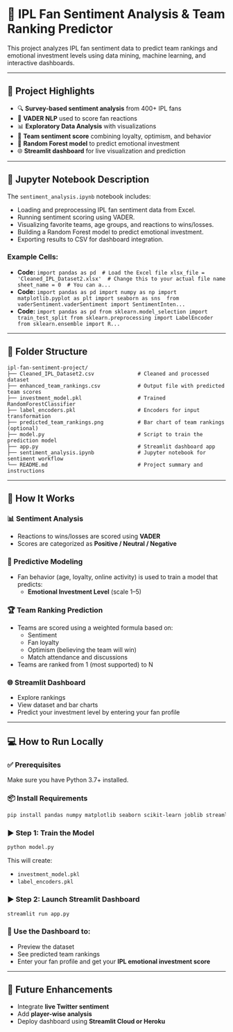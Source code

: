 # 🏏 IPL Fan Sentiment Analysis & Team Ranking Predictor

This project analyzes IPL fan sentiment data to predict team rankings and emotional investment levels using data mining, machine learning, and interactive dashboards.

---

## 📌 Project Highlights

- 🔍 **Survey-based sentiment analysis** from 400+ IPL fans  
- 🧠 **VADER NLP** used to score fan reactions  
- 📊 **Exploratory Data Analysis** with visualizations  
- 🌟 **Team sentiment score** combining loyalty, optimism, and behavior  
- 🤖 **Random Forest model** to predict emotional investment  
- 🌐 **Streamlit dashboard** for live visualization and prediction  

---

## 📓 Jupyter Notebook Description

The `sentiment_analysis.ipynb` notebook includes:
- Loading and preprocessing IPL fan sentiment data from Excel.
- Running sentiment scoring using VADER.
- Visualizing favorite teams, age groups, and reactions to wins/losses.
- Building a Random Forest model to predict emotional investment.
- Exporting results to CSV for dashboard integration.

### Example Cells:
- **Code:** `import pandas as pd  # Load the Excel file xlsx_file = 'Cleaned_IPL_Dataset2.xlsx'  # Change this to your actual file name sheet_name = 0  # You can a...`
- **Code:** `import pandas as pd import numpy as np import matplotlib.pyplot as plt import seaborn as sns  from vaderSentiment.vaderSentiment import SentimentInten...`
- **Code:** `import pandas as pd from sklearn.model_selection import train_test_split from sklearn.preprocessing import LabelEncoder from sklearn.ensemble import R...`

---

## 📁 Folder Structure

```
ipl-fan-sentiment-project/
├── Cleaned_IPL_Dataset2.csv              # Cleaned and processed dataset
├── enhanced_team_rankings.csv            # Output file with predicted team scores
├── investment_model.pkl                  # Trained RandomForestClassifier
├── label_encoders.pkl                    # Encoders for input transformation
├── predicted_team_rankings.png           # Bar chart of team rankings (optional)
├── model.py                              # Script to train the prediction model
├── app.py                                # Streamlit dashboard app
├── sentiment_analysis.ipynb              # Jupyter notebook for sentiment workflow
└── README.md                             # Project summary and instructions
```

---

## 🔧 How It Works

### 📊 Sentiment Analysis
- Reactions to wins/losses are scored using **VADER**
- Scores are categorized as **Positive / Neutral / Negative**

### 🧠 Predictive Modeling
- Fan behavior (age, loyalty, online activity) is used to train a model that predicts:
  - **Emotional Investment Level** (scale 1–5)

### 🏆 Team Ranking Prediction
- Teams are scored using a weighted formula based on:
  - Sentiment
  - Fan loyalty
  - Optimism (believing the team will win)
  - Match attendance and discussions
- Teams are ranked from 1 (most supported) to N

### 🌐 Streamlit Dashboard
- Explore rankings
- View dataset and bar charts
- Predict your investment level by entering your fan profile

---

## 💻 How to Run Locally

### ✅ Prerequisites
Make sure you have Python 3.7+ installed.

### 📦 Install Requirements
```bash
pip install pandas numpy matplotlib seaborn scikit-learn joblib streamlit
```

### ▶️ Step 1: Train the Model
```bash
python model.py
```

This will create:
- `investment_model.pkl`
- `label_encoders.pkl`

### ▶️ Step 2: Launch Streamlit Dashboard
```bash
streamlit run app.py
```

### 🔁 Use the Dashboard to:
- Preview the dataset  
- See predicted team rankings  
- Enter your fan profile and get your **IPL emotional investment score**

---

## 🚀 Future Enhancements
- Integrate **live Twitter sentiment**  
- Add **player-wise analysis**
- Deploy dashboard using **Streamlit Cloud or Heroku**
